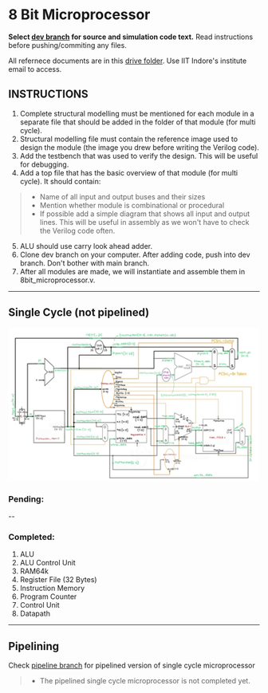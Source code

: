 # 8 Bit Microprocessor

**Select [dev branch](https://github.com/ItsDhananjayDhumal/8bit_Microprocessor/tree/dev) for source and simulation code text.** Read instructions before pushing/commiting any files. 

All refernece documents are in this [drive folder](https://drive.google.com/drive/folders/1Xs3oDFEjL9iQ51fppOAhW1H2Fd3vk4z2). Use IIT Indore's institute email to access.


## INSTRUCTIONS
1. Complete structural modelling must be mentioned for each module in a separate file that should be added in the folder of that module (for multi cycle).
2. Structural modelling file must contain the reference image used to design the module (the image you drew before writing the Verilog code).
3. Add the testbench that was used to verify the design. This will be useful for debugging.
4. Add a top file that has the basic overview of that module (for multi cycle). It should contain:
  > * Name of all input and output buses and their sizes
  > * Mention whether module is combinational or procedural
  > * If possible add a simple diagram that shows all input and output lines. This will be useful in assembly as we won't have to check the Verilog code often.

5. ALU should use carry look ahead adder.
6. Clone dev branch on your computer. After adding code, push into dev branch. Don't bother with main branch.
7. After all modules are made, we will instantiate and assemble them in 8bit_microprocessor.v.

---
## Single Cycle (not pipelined)

![Datapath with module names, ports and wire declarations](SingleCycle.jpg)

### Pending:

--

### Completed:

1. ALU
2. ALU Control Unit
3. RAM64k
4. Register File (32 Bytes)
5. Instruction Memory
6. Program Counter
7. Control Unit
8. Datapath

---

## Pipelining
Check [pipeline branch](https://github.com/ItsDhananjayDhumal/8bit_Microprocessor/tree/pipeline) for pipelined version of single cycle microprocessor
> * The pipelined single cycle microprocessor is not completed yet.
